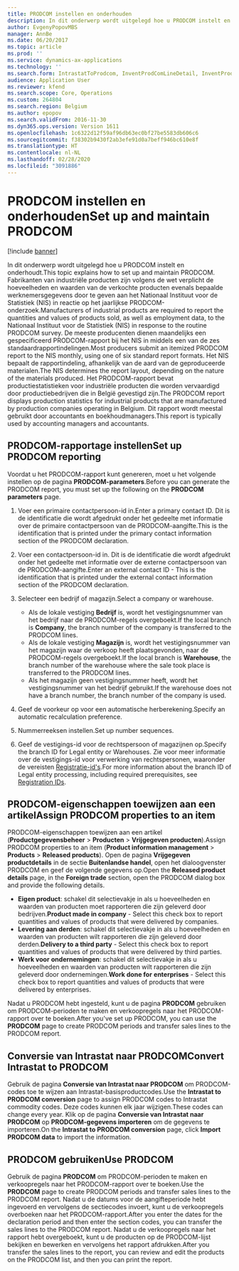 ```yaml
---
title: PRODCOM instellen en onderhouden
description: In dit onderwerp wordt uitgelegd hoe u PRODCOM instelt en onderhoudt in Microsoft Dynamics 365 Finance.
author: EvgenyPopovMBS
manager: AnnBe
ms.date: 06/20/2017
ms.topic: article
ms.prod: ''
ms.service: dynamics-ax-applications
ms.technology: ''
ms.search.form: IntrastatToProdcom, InventProdComLineDetail, InventProdComLineWithCode, InventProdComParameters, InventProdComTable
audience: Application User
ms.reviewer: kfend
ms.search.scope: Core, Operations
ms.custom: 264804
ms.search.region: Belgium
ms.author: epopov
ms.search.validFrom: 2016-11-30
ms.dyn365.ops.version: Version 1611
ms.openlocfilehash: 1c6322d12f59af96db63ec0bf27be5583db606c6
ms.sourcegitcommit: f38302b9430f2ab3efe91d0a7beff946bc610e8f
ms.translationtype: HT
ms.contentlocale: nl-NL
ms.lasthandoff: 02/28/2020
ms.locfileid: "3091886"
---
```

# <a name="set-up-and-maintain-prodcom"></a><span data-ttu-id="6c804-103">PRODCOM instellen en onderhouden</span><span class="sxs-lookup"><span data-stu-id="6c804-103">Set up and maintain PRODCOM</span></span>

[!include [banner](../includes/banner.md)]

<span data-ttu-id="6c804-104">In dit onderwerp wordt uitgelegd hoe u PRODCOM instelt en onderhoudt.</span><span class="sxs-lookup"><span data-stu-id="6c804-104">This topic explains how to set up and maintain PRODCOM.</span></span> <span data-ttu-id="6c804-105">Fabrikanten van industriële producten zijn volgens de wet verplicht de hoeveelheden en waarden van de verkochte producten evenals bepaalde werknemersgegevens door te geven aan het Nationaal Instituut voor de Statistiek (NIS) in reactie op het jaarlijkse PRODCOM-onderzoek.</span><span class="sxs-lookup"><span data-stu-id="6c804-105">Manufacturers of industrial products are required to report the quantities and values of products sold, as well as employment data, to the Nationaal Instituut voor de Statistiek (NIS) in response to the routine PRODCOM survey.</span></span> <span data-ttu-id="6c804-106">De meeste producenten dienen maandelijks een gespecificeerd PRODCOM-rapport bij het NIS in middels een van de zes standaardrapportindelingen.</span><span class="sxs-lookup"><span data-stu-id="6c804-106">Most producers submit an itemized PRODCOM report to the NIS monthly, using one of six standard report formats.</span></span> <span data-ttu-id="6c804-107">Het NIS bepaalt de rapportindeling, afhankelijk van de aard van de geproduceerde materialen.</span><span class="sxs-lookup"><span data-stu-id="6c804-107">The NIS determines the report layout, depending on the nature of the materials produced.</span></span> <span data-ttu-id="6c804-108">Het PRODCOM-rapport bevat productiestatistieken voor industriële producten die worden vervaardigd door productiebedrijven die in België gevestigd zijn.</span><span class="sxs-lookup"><span data-stu-id="6c804-108">The PRODCOM report displays production statistics for industrial products that are manufactured by production companies operating in Belgium.</span></span> <span data-ttu-id="6c804-109">Dit rapport wordt meestal gebruikt door accountants en boekhoudmanagers.</span><span class="sxs-lookup"><span data-stu-id="6c804-109">This report is typically used by accounting managers and accountants.</span></span>

## <a name="set-up-prodcom-reporting"></a><span data-ttu-id="6c804-110">PRODCOM-rapportage instellen</span><span class="sxs-lookup"><span data-stu-id="6c804-110">Set up PRODCOM reporting</span></span>
<span data-ttu-id="6c804-111">Voordat u het PRODCOM-rapport kunt genereren, moet u het volgende instellen op de pagina **PRODCOM-parameters**.</span><span class="sxs-lookup"><span data-stu-id="6c804-111">Before you can generate the PRODCOM report, you must set up the following on the **PRODCOM parameters** page.</span></span>

1.  <span data-ttu-id="6c804-112">Voer een primaire contactpersoon-id in.</span><span class="sxs-lookup"><span data-stu-id="6c804-112">Enter a primary contact ID.</span></span> <span data-ttu-id="6c804-113">Dit is de identificatie die wordt afgedrukt onder het gedeelte met informatie over de primaire contactpersoon van de PRODCOM-aangifte.</span><span class="sxs-lookup"><span data-stu-id="6c804-113">This is the identification that is printed under the primary contact information section of the PRODCOM declaration.</span></span>
2.  <span data-ttu-id="6c804-114">Voer een contactpersoon-id in. Dit is de identificatie die wordt afgedrukt onder het gedeelte met informatie over de externe contactpersoon van de PRODCOM-aangifte.</span><span class="sxs-lookup"><span data-stu-id="6c804-114">Enter an external contact ID - This is the identification that is printed under the external contact information section of the PRODCOM declaration.</span></span>
3.  <span data-ttu-id="6c804-115">Selecteer een bedrijf of magazijn.</span><span class="sxs-lookup"><span data-stu-id="6c804-115">Select a company or warehouse.</span></span>
    -   <span data-ttu-id="6c804-116">Als de lokale vestiging **Bedrijf** is, wordt het vestigingsnummer van het bedrijf naar de PRODCOM-regels overgeboekt.</span><span class="sxs-lookup"><span data-stu-id="6c804-116">If the local branch is **Company**, the branch number of the company is transferred to the PRODCOM lines.</span></span>
    -   <span data-ttu-id="6c804-117">Als de lokale vestiging **Magazijn** is, wordt het vestigingsnummer van het magazijn waar de verkoop heeft plaatsgevonden, naar de PRODCOM-regels overgeboekt.</span><span class="sxs-lookup"><span data-stu-id="6c804-117">If the local branch is **Warehouse**, the branch number of the warehouse where the sale took place is transferred to the PRODCOM lines.</span></span>
    -   <span data-ttu-id="6c804-118">Als het magazijn geen vestigingsnummer heeft, wordt het vestigingsnummer van het bedrijf gebruikt.</span><span class="sxs-lookup"><span data-stu-id="6c804-118">If the warehouse does not have a branch number, the branch number of the company is used.</span></span>

4.  <span data-ttu-id="6c804-119">Geef de voorkeur op voor een automatische herberekening.</span><span class="sxs-lookup"><span data-stu-id="6c804-119">Specify an automatic recalculation preference.</span></span>
5.  <span data-ttu-id="6c804-120">Nummerreeksen instellen.</span><span class="sxs-lookup"><span data-stu-id="6c804-120">Set up number sequences.</span></span>
6.  <span data-ttu-id="6c804-121">Geef de vestigings-id voor de rechtspersoon of magazijnen op.</span><span class="sxs-lookup"><span data-stu-id="6c804-121">Specify the branch ID for Legal entity or Warehouses.</span></span> <span data-ttu-id="6c804-122">Zie voor meer informatie over de vestigings-id voor verwerking van rechtspersonen, waaronder de vereisten [Registratie-id's](emea-registration-ids.md).</span><span class="sxs-lookup"><span data-stu-id="6c804-122">For more information about the branch ID of Legal entity processing, including required prerequisites, see [Registration IDs](emea-registration-ids.md).</span></span>

## <a name="assign-prodcom-properties-to-an-item"></a><span data-ttu-id="6c804-123">PRODCOM-eigenschappen toewijzen aan een artikel</span><span class="sxs-lookup"><span data-stu-id="6c804-123">Assign PRODCOM properties to an item</span></span>
<span data-ttu-id="6c804-124">PRODCOM-eigenschappen toewijzen aan een artikel (**Productgegevensbeheer** &gt; **Producten** &gt; **Vrijgegeven producten**).</span><span class="sxs-lookup"><span data-stu-id="6c804-124">Assign PRODCOM properties to an item (**Product information management** &gt; **Products** &gt; **Released products**).</span></span> <span data-ttu-id="6c804-125">Open de pagina **Vrijgegeven productdetails** in de sectie **Buitenlandse handel**, open het dialoogvenster PRODCOM en geef de volgende gegevens op.</span><span class="sxs-lookup"><span data-stu-id="6c804-125">Open the **Released product details** page, in the **Foreign trade** section, open the PRODCOM dialog box and provide the following details.</span></span>

-   <span data-ttu-id="6c804-126">**Eigen product**: schakel dit selectievakje in als u hoeveelheden en waarden van producten moet rapporteren die zijn geleverd door bedrijven.</span><span class="sxs-lookup"><span data-stu-id="6c804-126">**Product made in company** - Select this check box to report quantities and values of products that were delivered by companies.</span></span>
-   <span data-ttu-id="6c804-127">**Levering aan derden**: schakel dit selectievakje in als u hoeveelheden en waarden van producten wilt rapporteren die zijn geleverd door derden.</span><span class="sxs-lookup"><span data-stu-id="6c804-127">**Delivery to a third party** - Select this check box to report quantities and values of products that were delivered by third parties.</span></span>
-   <span data-ttu-id="6c804-128">**Werk voor** **ondernemingen**: schakel dit selectievakje in als u hoeveelheden en waarden van producten wilt rapporteren die zijn geleverd door ondernemingen.</span><span class="sxs-lookup"><span data-stu-id="6c804-128">**Work done for** **enterprises** - Select this check box to report quantities and values of products that were delivered by enterprises.</span></span>

<span data-ttu-id="6c804-129">Nadat u PRODCOM hebt ingesteld, kunt u de pagina **PRODCOM** gebruiken om PRODCOM-perioden te maken en verkoopregels naar het PRODCOM-rapport over te boeken.</span><span class="sxs-lookup"><span data-stu-id="6c804-129">After you've set up PRODCOM, you can use the **PRODCOM** page to create PRODCOM periods and transfer sales lines to the PRODCOM report.</span></span>

## <a name="convert-intrastat-to-prodcom"></a><span data-ttu-id="6c804-130">Conversie van Intrastat naar PRODCOM</span><span class="sxs-lookup"><span data-stu-id="6c804-130">Convert Intrastat to PRODCOM</span></span>
<span data-ttu-id="6c804-131">Gebruik de pagina **Conversie van Intrastat naar PRODCOM** om PRODCOM-codes toe te wijzen aan Intrastat-basisproductcodes.</span><span class="sxs-lookup"><span data-stu-id="6c804-131">Use the **Intrastat to PRODCOM conversion** page to assign PRODCOM codes to Intrastat commodity codes.</span></span> <span data-ttu-id="6c804-132">Deze codes kunnen elk jaar wijzigen.</span><span class="sxs-lookup"><span data-stu-id="6c804-132">These codes can change every year.</span></span> <span data-ttu-id="6c804-133">Klik op de pagina **Conversie van Intrastat naar PRODCOM** op **PRODCOM-gegevens importeren** om de gegevens te importeren.</span><span class="sxs-lookup"><span data-stu-id="6c804-133">On the **Intrastat to PRODCOM conversion** page, click **Import PRODCOM data** to import the information.</span></span>

## <a name="use-prodcom"></a><span data-ttu-id="6c804-134">PRODCOM gebruiken</span><span class="sxs-lookup"><span data-stu-id="6c804-134">Use PRODCOM</span></span>
<span data-ttu-id="6c804-135">Gebruik de pagina **PRODCOM** om PRODCOM-perioden te maken en verkoopregels naar het PRODCOM-rapport over te boeken.</span><span class="sxs-lookup"><span data-stu-id="6c804-135">Use the **PRODCOM** page to create PRODCOM periods and transfer sales lines to the PRODCOM report.</span></span> <span data-ttu-id="6c804-136">Nadat u de datums voor de aangifteperiode hebt ingevoerd en vervolgens de sectiecodes invoert, kunt u de verkoopregels overboeken naar het PRODCOM-rapport.</span><span class="sxs-lookup"><span data-stu-id="6c804-136">After you enter the dates for the declaration period and then enter the section codes, you can transfer the sales lines to the PRODCOM report.</span></span> <span data-ttu-id="6c804-137">Nadat u de verkoopregels naar het rapport hebt overgeboekt, kunt u de producten op de PRODCOM-lijst bekijken en bewerken en vervolgens het rapport afdrukken.</span><span class="sxs-lookup"><span data-stu-id="6c804-137">After you transfer the sales lines to the report, you can review and edit the products on the PRODCOM list, and then you can print the report.</span></span>



